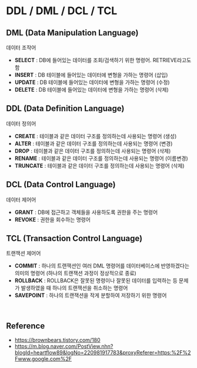 # DDL / DML / DCL / TCL


## DML (Data Manipulation Language)
데이터 조작어
- <b>SELECT</b> : DB에 들어있는 데이터를 조회/검색하기 위한 명령어. RETRIEVE라고도 함
- <b>INSERT</b> : DB 테이블에 들어있는 데이터에 변형을 가하는 명령어 (삽입)
- <b>UPDATE</b> : DB 테이블에 들어있는 데이터에 변형을 가하는 명령어 (수정)
- <b>DELETE</b> : DB 테이블에 들어있는 데이터에 변형을 가하는 명령어 (삭제)


## DDL (Data Definition Language)
데이터 정의어
- <b>CREATE</b> : 테이블과 같은 데이터 구조를 정의하는데 사용되는 명령어 (생성)
- <b>ALTER</b> : 테이블과 같은 데이터 구조를 정의하는데 사용되는 명령어 (변경)
- <b>DROP</b> : 테이블과 같은 데이터 구조를 정의하는데 사용되는 명령어 (삭제)
- <b>RENAME</b> : 테이블과 같은 데이터 구조를 정의하는데 사용되는 명령어 (이름변경)
- <b>TRUNCATE</b> : 테이블과 같은 데이터 구조를 정의하는데 사용되는 명령어 (삭제)


## DCL (Data Control Language)
데이터 제어어
- <b>GRANT</b> : DB에 접근하고 객체들을 사용하도록 권한을 주는 명령어
- <b>REVOKE</b> : 권한을 회수하는 명령어


## TCL (Transaction Control Language)
트랜잭션 제어어
- <b>COMMIT</b> : 하나의 트랜잭션인 여러 DML 명령어를 데이터베이스에 반영하겠다는 의미의 명령어 (하나의 트랜잭션 과정이 정상적으로 종료)
- <b>ROLLBACK</b> : ROLLBACK은 잘못된 명령이나 잘못된 데이터를 입력하는 등 문제가 발생하였을 때 하나의 트랜잭션을 취소하는 명령어
- <b>SAVEPOINT</b> : 하나의 트랜잭션을 작게 분할하여 저장하기 위한 명령어


<br>

## Reference
- https://brownbears.tistory.com/180
- https://m.blog.naver.com/PostView.nhn?blogId=heartflow89&logNo=220981917783&proxyReferer=https:%2F%2Fwww.google.com%2F
